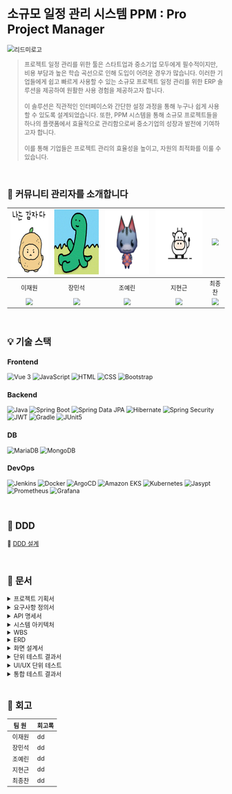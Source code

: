 # 소규모 일정 관리 시스템 PPM : Pro Project Manager

![리드미로고](https://github.com/OmokNoonE/PPM-backend/assets/80697609/b7cc9413-2391-4541-95dd-afa0319485c3)


>   프로젝트 일정 관리를 위한 툴은 스타트업과 중소기업 모두에게 필수적이지만, 비용 부담과 높은 학습 곡선으로 인해 도입이 어려운 경우가 많습니다. 이러한 기업들에게 쉽고 빠르게 사용할 수 있는 소규모 프로젝트 일정 관리를 위한 ERP 솔루션을 제공하여 원활한 사용 경험을 제공하고자 합니다.<br>
 <br> 이 솔루션은 직관적인 인터페이스와 간단한 설정 과정을 통해 누구나 쉽게 사용할 수 있도록 설계되었습니다. 또한, PPM 시스템을 통해 소규모 프로젝트들을 하나의 플랫폼에서 효율적으로 관리함으로써 중소기업의 성장과 발전에 기여하고자 합니다.<br>
 <br> 이를 통해 기업들은 프로젝트 관리의 효율성을 높이고, 자원의 최적화를 이룰 수 있습니다.


<br>

## 👋 커뮤니티 관리자를 소개합니다

| <img src="https://github.com/beyond-sw-camp/be04-4th-OmokNoonE-OnionHotSayYo/blob/main/README_IMAGE/contributors/%EC%9D%B4%EC%9E%AC%EC%9B%90.png?raw=true" height=150/> | <img src="https://github.com/beyond-sw-camp/be04-4th-OmokNoonE-OnionHotSayYo/blob/main/README_IMAGE/contributors/%EC%9E%A5%EB%AF%BC%EC%84%9D.jpg?raw=true" height=150/> | <img src="https://github.com/beyond-sw-camp/be04-4th-OmokNoonE-OnionHotSayYo/blob/81830b8db14f32ec42ad51ad036851940f4d07b2/README_IMAGE/contributors/128px-Lolly_DnMe%2B_Model.png" height=150/> | <img src="https://github.com/beyond-sw-camp/be04-4th-OmokNoonE-OnionHotSayYo/blob/main/README_IMAGE/contributors/%EC%A7%80%ED%98%84%EA%B7%BC.png?raw=true" height=150/> | <img src="https://github.com/beyond-sw-camp/be04-4th-OmokNoonE-OnionHotSayYo/assets/118791747/2422d185-a933-4468-a67f-aade75ec8c7f" height=150/> |
| :----------------------------------------------------------: | :----------------------------------------------------------: | :----------------------------------------------------------: | :----------------------------------------------------------: | :----------------------------------------------------------: |
|                            이재원                            |                            장민석                            |                            조예린                            |                            지현근                            |                            최종찬                            |
| [<img src="https://img.shields.io/badge/Github-Link-181717?logo=Github">](https://github.com/jlee38266) | [<img src="https://img.shields.io/badge/Github-Link-181717?logo=Github">](https://github.com/ms1011) | [<img src="https://img.shields.io/badge/Github-Link-181717?logo=Github">](https://github.com/orlzlL) | [<img src="https://img.shields.io/badge/Github-Link-181717?logo=Github">](https://github.com/jihyeongeun) | [<img src="https://img.shields.io/badge/Github-Link-181717?logo=Github">](https://github.com/CJC0512) |





<br>

## 💡 기술 스택

### Frontend

![Vue 3](https://img.shields.io/badge/Vue_3-4FC08D.svg?&logo=vue.js&logoColor=white)
![JavaScript](https://img.shields.io/badge/JavaScript-F7DF1E.svg?&logo=javascript&logoColor=black)
![HTML](https://img.shields.io/badge/HTML-E34F26?logo=html5&logoColor=white)
![CSS](https://img.shields.io/badge/CSS-1572B6?logo=css3&logoColor=white)
![Bootstrap](https://img.shields.io/badge/Bootstrap_5-563D7C?logo=bootstrap&logoColor=white)

### Backend

![Java](https://img.shields.io/badge/Java-17-007396.svg?&logo=java&color=red)
![Spring Boot](https://img.shields.io/badge/Spring_Boot-3-6DB33F.svg?&logo=spring-boot&color=lightgreen)
![Spring Data JPA](https://img.shields.io/badge/Spring_Data_JPA-6DB33F.svg?&logo=spring-data-JPA)
![Hibernate](https://img.shields.io/badge/Hibernate-59666C.svg?&logo=hibernate)
![Spring Security](https://img.shields.io/badge/Spring_Security-6DB33F.svg?&logo=spring-security&logoColor=white)
![JWT](https://img.shields.io/badge/JWT-000000.svg?&logo=json-web-token&logoColor=white)
![Gradle](https://img.shields.io/badge/Gradle-8.7-02303A.svg?&logo=gradle)
![JUnit5](https://img.shields.io/badge/JUnit5-25A162.svg?&logo=junit5&logoColor=white&color=green)

### DB

![MariaDB](https://img.shields.io/badge/MariaDB-10.11.6-003545.svg?&logo=mariadb&logoColor=white)
![MongoDB](https://img.shields.io/badge/MongoDB%20Atlas-7.0.11-47A248.svg?&logo=mongodb&logoColor=white)


### DevOps

![Jenkins](https://img.shields.io/badge/Jenkins-2.460-D24939?logo=jenkins&logoColor=white)
![Docker](https://img.shields.io/badge/Docker-26.1.3-2496ED.svg?&logo=docker&labelColor=555555&logoColor=white)
![ArgoCD](https://img.shields.io/badge/ArgoCD-2.11.2-F47C42.svg?&logo=argo&labelColor=555555&logoColor=white)
![Amazon EKS](https://img.shields.io/badge/Amazon%20EKS-232F3E?logo=amazon-eks&logoColor=white)
![Kubernetes](https://img.shields.io/badge/Kubernetes-1.29-326CE5.svg?&logo=kubernetes&logoColor=white)
![Jasypt](https://img.shields.io/badge/Jasypt-0045B9?logo=Jasypt&logoColor=white)
![Prometheus](https://img.shields.io/badge/Prometheus-FF5722?logo=prometheus&logoColor=white)
![Grafana](https://img.shields.io/badge/Grafana-FCC624?logo=grafana&logoColor=white)

<br>



## 🎨 DDD
🔗 <a href="https://miro.com/app/board/uXjVKQtve4I=/?share_link_id=857640009601">DDD 설계</a>

<br>



## 📃 문서
<details>
  <summary>프로젝트 기획서</summary>
  <img width="491" alt="image" src="https://github.com/OmokNoonE/PPM-backend/assets/80697609/39b61cc9-92c5-407e-ade9-cead81260b08">
</details>


<details>
  <summary>요구사항 정의서</summary>
<img width="991" alt="image" src="https://github.com/OmokNoonE/PPM-backend/assets/80697609/276211f3-5437-4c5b-8d92-49ebfbc422ed">
</details>



<details>
  <summary>API 명세서</summary>
 
![API명세서](https://github.com/OmokNoonE/PPM-backend/assets/80697609/ce90abd6-efaf-4662-a665-4a459b1b2653)
</details>


<details>
  <summary>시스템 아키텍처</summary>
 
![image](https://github.com/OmokNoonE/PPM-backend/assets/80697609/614f2c7d-8aa7-4ae2-9775-e61502318f15)
</details>



<details>
  <summary>WBS</summary>
 
![WBS](https://github.com/OmokNoonE/PPM-backend/assets/80697609/8e3add54-16a2-47be-a4c5-24d4331fb454)
</details>


<details>
  <summary>ERD</summary>
 
![image](https://github.com/OmokNoonE/PPM-backend/assets/80697609/2e407ef1-5c34-408a-952b-89b64e9599bd)
</details>




<details>
  <summary>화면 설계서</summary>
 
<img width="1050" alt="image" src="https://github.com/OmokNoonE/PPM-backend/assets/80697609/8ea4356e-d7ac-43ad-a8e3-574e6b84b59e">
</details>




<details>
  <summary>단위 테스트 결과서</summary>
 
<img width="1152" alt="image" src="https://github.com/OmokNoonE/PPM-backend/assets/80697609/46680b51-b401-4813-ab44-4f1208759e23">
</details>

<details>
  <summary>UI/UX 단위 테스트</summary>
 
![UI:UX](https://github.com/OmokNoonE/PPM-backend/assets/80697609/d3fa85c0-452f-4f84-9db1-c05f33fec868)
</details>


<details>
  <summary>통합 테스트 결과서</summary>
 
![통합](https://github.com/OmokNoonE/PPM-backend/assets/80697609/5b887978-a506-470c-947f-685ee87ef1d5)
</details>






<br>

## 🤔 회고

| &nbsp;&nbsp;팀&nbsp;원&nbsp;&nbsp;&nbsp; | 회고록 |
| :--------------------------------------: | ------ |
|                  이재원                  | dd |
|                  장민석                  | dd |
|                  조예린                  | dd |
|                  지현근                  | dd |
|                  최종찬                  | dd |


